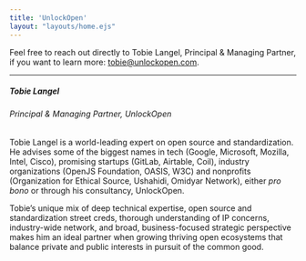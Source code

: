 ```yaml
---
title: 'UnlockOpen'
layout: "layouts/home.ejs"
---
```


Feel free to reach out directly to Tobie Langel, Principal & Managing Partner, if you want to learn more: [tobie@unlockopen.com](mailto:tobie@unlockopen.com).

***

##### Tobie Langel
###### Principal & Managing Partner, UnlockOpen

Tobie Langel is a world-leading expert on open source and standardization. He advises some of the biggest names in tech (Google, Microsoft, Mozilla, Intel, Cisco), promising startups (GitLab, Airtable, Coil), industry organizations (OpenJS Foundation, OASIS, W3C) and nonprofits (Organization for Ethical Source, Ushahidi, Omidyar Network), either _pro bono_ or through his consultancy, UnlockOpen.

Tobie’s unique mix of deep technical expertise, open source and standardization street creds, thorough understanding of IP concerns, industry-wide network, and broad, business-focused strategic perspective makes him an ideal partner when growing thriving open ecosystems that balance private and public interests in pursuit of the common good.
